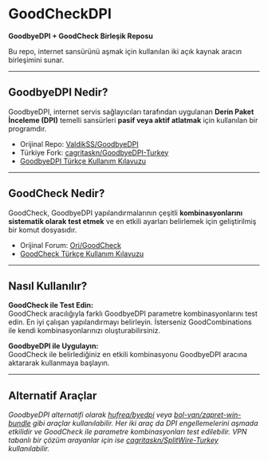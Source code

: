 # GoodCheckDPI

**GoodbyeDPI + GoodCheck Birleşik Reposu**

Bu repo, internet sansürünü aşmak için kullanılan iki açık kaynak aracın birleşimini sunar.

---

## GoodbyeDPI Nedir?

GoodbyeDPI, internet servis sağlayıcıları tarafından uygulanan **Derin Paket İnceleme (DPI)** temelli sansürleri **pasif veya aktif atlatmak** için kullanılan bir programdır.

- Orijinal Repo: [ValdikSS/GoodbyeDPI](https://github.com/ValdikSS/GoodbyeDPI)
- Türkiye Fork: [cagritaskn/GoodbyeDPI-Turkey](https://github.com/cagritaskn/GoodbyeDPI-Turkey)
- [GoodbyeDPI Türkçe Kullanım Kılavuzu](./goodbyedpi-0.2.3rc3-2/README.md)

---

## GoodCheck Nedir?

GoodCheck, GoodbyeDPI yapılandırmalarının çeşitli **kombinasyonlarını sistematik olarak test etmek** ve en etkili ayarları belirlemek için geliştirilmiş bir komut dosyasıdır.

- Orijinal Forum: [Ori/GoodCheck](https://ntc.party/t/goodcheck-%D0%B1%D0%BB%D0%BE%D0%BA%D1%87%D0%B5%D0%BA-%D1%81%D0%BA%D1%80%D0%B8%D0%BF%D1%82-%D0%B4%D0%BB%D1%8F-goodbyedpi-zapret-byedpi/10880)
- [GoodCheck Türkçe Kullanım Kılavuzu](./goodcheck_v1.3.07/README.md)

---

## Nasıl Kullanılır?

**GoodCheck ile Test Edin:**  
GoodCheck aracılığıyla farklı GoodbyeDPI parametre kombinasyonlarını test edin. En iyi çalışan yapılandırmayı belirleyin. İsterseniz GoodCombinations ile kendi kombinasyonlarınızı oluşturabilirsiniz.

**GoodbyeDPI ile Uygulayın:**  
GoodCheck ile belirlediğiniz en etkili kombinasyonu GoodbyeDPI aracına aktararak kullanmaya başlayın.

---

## Alternatif Araçlar

*GoodbyeDPI alternatifi olarak [hufrea/byedpi](https://github.com/hufrea/byedpi) veya [bol-van/zapret-win-bundle](https://github.com/bol-van/zapret-win-bundle) gibi araçlar kullanılabilir. Her iki araç da DPI engellemelerini aşmada etkilidir ve GoodCheck ile parametre kombinasyonları test edilebilir. VPN tabanlı bir çözüm arayanlar için ise [cagritaskn/SplitWire-Turkey](https://github.com/cagritaskn/SplitWire-Turkey) kullanılabilir.*
